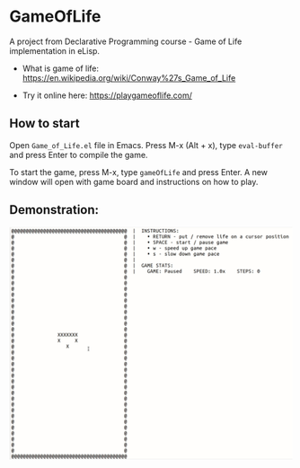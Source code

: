 # GameOfLife
A project from Declarative Programming course - Game of Life implementation in eLisp.

- What is game of life: https://en.wikipedia.org/wiki/Conway%27s_Game_of_Life

- Try it online here: https://playgameoflife.com/

## How to start
Open `Game_of_Life.el` file in Emacs. Press M-x (Alt + x), type `eval-buffer` and press Enter to compile the game.

To start the game, press M-x, type `gameOfLife` and press Enter. A new window will open with game board and instructions on how to play.

## Demonstration:
![](https://github.com/JSusnjara/GameOfLife/blob/main/Demonstration.gif)
